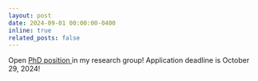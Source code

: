 ```yaml
---
layout: post
date: 2024-09-01 00:00:00-0400
inline: true
related_posts: false
---
```


Open <a href="https://careers.tudelft.nl/job/Delft-PhD-Position-Scalable-Graph-Learning-2628-CD/804744902/"> PhD position </a> in my research group! Application deadline is October 29, 2024!
